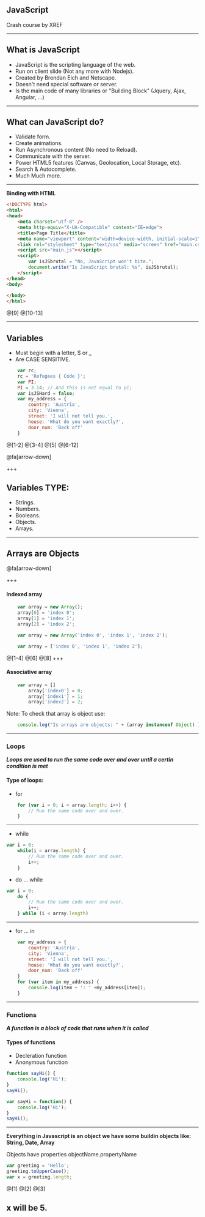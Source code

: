 ## JavaScript

Crash course by XREF

---

## What is JavaScript

- JavaScript is the scripting language of the web.
- Run on client slide (Not any more with Nodejs).
- Created by Brendan Eich and Netscape.
- Doesn't need special software or server.
- Is the main code of many libraries or "Building Block" (Jquery, Ajax, Angular, ...)

---

## What can JavaScript do?

- Validate form.
- Create animations.
- Run Asynchronous content (No need to Reload).
- Communicate with the server.
- Power HTML5 features (Canvas, Geolocation, Local Storage, etc).
- Search & Autocomplete.
- Much Much more.

---

**Binding with HTML**

```HTML
<!DOCTYPE html>
<html>
<head>
    <meta charset="utf-8" />
    <meta http-equiv="X-UA-Compatible" content="IE=edge">
    <title>Page Title</title>
    <meta name="viewport" content="width=device-width, initial-scale=1">
    <link rel="stylesheet" type="text/css" media="screen" href="main.css" />
    <script src="main.js"></script>
    <script>
        var isJSbrutal = "No, JavaScript won't bite.";
        document.write("Is JavaScript brutal: %s", isJSbrutal);
    </script>
</head>
<body>
    
</body>
</html>
```
@[9]
@[10-13]

---
## Variables

- Must begin with a letter, $ or _
- Are CASE SENSITIVE.
```Javascript
    var rc;
    rc = 'Refugees { Code }';
    var PI;
    PI = 3.14; // And this is not equal to pi;
    var isJSHard = false;
    var my_address = {
        country: 'Austria',
        city: 'Vienna',
        street: 'I will not tell you.',
        house: 'What do you want exactly?',
        door_num: 'Back off'
    }
```
@[1-2]
@[3-4]
@[5]
@[6-12]

@fa[arrow-down]

+++

## Variables TYPE:
- Strings.
- Numbers.
- Booleans.
- Objects.
- Arrays.

---

## Arrays are Objects

@fa[arrow-down]

+++
#### Indexed array
```Javascript
    var array = new Array();
    array[0] = 'index 0';
    array[1] = 'index 1';
    array[2] = 'index 2';

    var array = new Array('index 0', 'index 1', 'index 2');

    var array = ['index 0', 'index 1', 'index 2'];
```
@[1-4]
@[6]
@[8]
+++
#### Associative array
```Javascript
    var array = []
        array['index0'] = 0;
        array['index1'] = 1;
        array['index2'] = 2;
```

Note: To check that array is object use:
```javascript
    console.log("Is arrays are objects: " + (array instanceof Object) );
```

---

### Loops

***Loops are used to run the same code over and over until a certin condition is met***

#### Type of loops:

- for
```javascript
    for (var i = 0; i < array.length; i++) {
        // Run the same code over and over.
    }
```

---

- while
```javascript
var i = 0;
    while(i < array.length) {
        // Run the same code over and over.
        i++;
    }
```
- do ... while
```javascript
var i = 0;
    do {
        // Run the same code over and over.
        i++;
    } while (i < array.length)
```

---

- for ... in
```javascript
    var my_address = {
        country: 'Austria',
        city: 'Vienna',
        street: 'I will not tell you.',
        house: 'What do you want exactly?',
        door_num: 'Back off'
    }
    for (var item in my_address) {
        console.log(item + ': ' +my_address[item]);
    }
```
---

### Functions

***A function is a block of code that runs when it is called***

#### Types of functions
- Decleration function
- Anonymous function

```javascript
function sayHi() {
    console.log('Hi');
}
sayHi();
```

```javascript
var sayHi = function() {
    console.log('Hi');
}
sayHi();
```

---

**Everything in Javascript is an object**
**we have some buildin objects like: String, Date, Array**

Objects have properties
objectName.propertyName

```javascript
var greeting = 'Hello';
greeting.toUpperCase();
var x = greeting.length;
```
@[1]
@[2]
@[3]

x will be 5.
---

